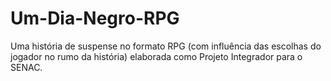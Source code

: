 # Um-Dia-Negro-RPG

Uma história de suspense no formato RPG (com influência das escolhas do jogador no rumo da história) elaborada como Projeto Integrador para o SENAC.
